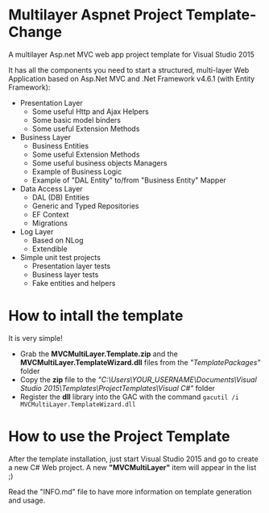# Multilayer Aspnet Project Template-Change
A multilayer Asp.net MVC web app project template for Visual Studio 2015

It has all the components you need to start a structured, multi-layer Web Application based on Asp.Net MVC and .Net Framework v4.6.1 (with Entity Framework):

* Presentation Layer
  * Some useful Http and Ajax Helpers
  * Some basic model binders
  * Some useful Extension Methods
* Business Layer
  * Business Entities
  * Some useful Extension Methods
  * Some useful business objects Managers
  * Example of Business Logic
  * Example of "DAL Entity" to/from "Business Entity" Mapper
* Data Access Layer
  * DAL (DB) Entities
  * Generic and Typed Repositories
  * EF Context
  * Migrations
* Log Layer
  * Based on NLog
  * Extendible
* Simple unit test projects
  * Presentation layer tests
  * Business layer tests
  * Fake entities and helpers


# How to intall the template

It is very simple!
+ Grab the **MVCMultiLayer.Template.zip** and the **MVCMultiLayer.TemplateWizard.dll** files from the *"TemplatePackages"* folder
+ Copy the **zip** file to the *"C:\Users\YOUR_USERNAME\Documents\Visual Studio 2015\Templates\ProjectTemplates\Visual C#\"* folder
+ Register the **dll** library into the GAC with the command `gacutil /i MVCMultiLayer.TemplateWizard.dll`


# How to use the Project Template
After the template installation, just start Visual Studio 2015 and go to create a new C# Web project.
A new **"MVCMultiLayer"** item will appear in the list ;)

Read the "INFO.md" file to have more information on template generation and usage.
